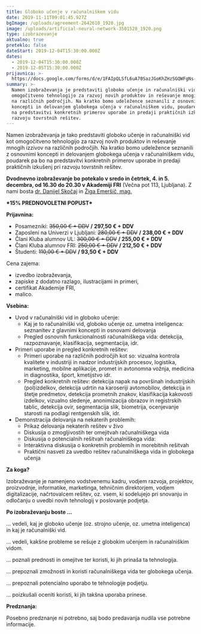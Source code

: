 ```yaml
---
title: Globoko učenje v računalniškem vidu
date: 2019-11-11T09:01:45.927Z
bgImage: /uploads/agreement-2642610_1920.jpg
image: /uploads/artificial-neural-network-3501528_1920.png
type: izobrazevanje
aktualno: true
preteklo: false
dateStart: 2019-12-04T15:30:00.000Z
dates:
  - 2019-12-04T15:30:00.000Z
  - 2019-12-05T15:30:00.000Z
prijavnica: >-
  https://docs.google.com/forms/d/e/1FAIpQLSfL6uA70SazJGoKhZHzSGQWFgNs-3zOWcQNAsBMdocf9cIM4w/viewform?usp=sf_link
summary: >-
  Namen izobraževanja je predstaviti globoko učenje in računalniški vid kot
  omogočitveno tehnologijo za razvoj novih produktov in reševanje mnogih izzivov
  na različnih področjih. Na kratko bomo udeležence seznanili z osnovnimi
  koncepti in delovanjem globokega učenja v računalniškem vidu, poudarek pa bo
  na predstavitvi konkretnih primerov uporabe in predaji praktičnih izkušenj pri
  razvoju tovrstnih rešitev.
---
```

Namen izobraževanja je tako predstaviti globoko učenje in računalniški vid kot omogočitveno tehnologijo za razvoj novih produktov in reševanje mnogih izzivov na različnih področjih. Na kratko bomo udeležence seznanili z osnovnimi koncepti in delovanjem globokega učenja v računalniškem vidu, poudarek pa bo na predstavitvi konkretnih primerov uporabe in predaji praktičnih izkušenj pri razvoju tovrstnih rešitev.

**Dvodnevno izobraževanje bo potekalo v sredo in četrtek, 4. in 5. decembra, od 16.30 do 20.30 v Akademiji FRI** (Večna pot 113, Ljubljana). Z nami bosta [dr. Danijel Skočaj](https://akademijafri.si/izvajalci/danijel-skocaj/) in [Žiga Emeršič, mag.](https://akademijafri.si/izvajalci/ziga-emersic/)

**\*15% PREDNOVOLETNI POPUST\***

**Prijavnina:**

* Posamezniki: <strike>350,00 € + DDV</strike> **/** **297,50 € + DDV**
* Zaposleni na Univerzi v Ljubljani: <strike>280,00 € + DDV</strike> **/** **238,00 € + DDV**
* Člani Kluba alumnov UL: <strike>300,00 € + DDV</strike> **/ 255,00 € + DDV**
* Člani Kluba alumnov FRI: <strike>250,00 € + DDV</strike> **/ 212,50 € + DDV**
* Študenti: <strike>110,00 € + DDV</strike>  **/ 93,50 € + DDV**

Cena zajema:

* izvedbo izobraževanja,
* zapiske z dodatno razlago, ilustracijami in primeri,
* certifikat Akademije FRI,
* malico.

**Vsebina:**

* Uvod v računalniški vid in globoko učenje:
  * Kaj je to računalniški vid, globoko učenje oz. umetna inteligenca: seznanitev z glavnimi koncepti in osnovami delovanja
  * Pregled osnovnih funkcionalnosti računalniškega vida: detekcija, razpoznavanje, klasifikacija, segmentacija, idr.
* Primeri uporabe in pregled konkretnih rešitev:
  * Primeri uporabe na različnih področjih kot so: vizualna kontrola kvalitete v industriji in nadzor industrijskih procesov, logistika, marketing, mobilne aplikacije, promet in avtonomna vožnja, medicina in diagnostika, šport, kmetijstvo idr.
  * Pregled konkretnih rešitev: detekcija napak na površinah industrijskih (pol)izdelkov, detekcija udrtin na karoseriji avtomobilov, detekcija in štetje predmetov, detekcija prometnih znakov, klasifikacija kakovosti izdelkov, vizualno sledenje, anonimizacija obrazov in registrskih tablic, detekcija ovir, segmentacija slik, biometrija, ocenjevanje starosti na podlagi rentgenskih slik, idr.
* Demonstracija delovanja na nekaterih problemih:
  * Prikaz delovanja nekaterih rešitev v živo
  * Diskusija o zmogljivostih ter omejitvah računalniškega vida
  * Diskusija o potencialnih rešitvah računalniškega vida:
  * Interaktivna diskusija o konkretnih problemih in morebitnih rešitvah
  * Praktični nasveti za uvedbo rešitev računalniškega vida in globokega učenja

**Za koga?**

Izobraževanje je namenjeno vodstvenemu kadru, vodjem razvoja, projektov, proizvodnje, informatike, marketinga, tehničnim direktorjem, vodjem digitalizacije, načrtovalcem rešitev, oz. vsem, ki sodelujejo pri snovanju in odločanju o uvedbi novih tehnologij v poslovanje podjetja.

**Po izobraževanju boste …**

… vedeli, kaj je globoko učenje (oz. strojno učenje, oz. umetna inteligenca) in kaj je računalniški vid.

… vedeli, kakšne probleme se rešuje z globokim učenjem in računalniškim vidom.

… poznali prednosti in omejitve ter koristi, ki jih prinaša ta tehnologija.

… prepoznali zmožnosti in koristi računalniškega vida ter globokega učenja.

… prepoznali potencialno uporabo te tehnologije podjetju.

… poizkušali oceniti koristi, ki jih takšna uporaba prinese.

**Predznanja:**

Posebno predznanje ni potrebno, saj bodo predavanja nudila vse potrebne informacije.
